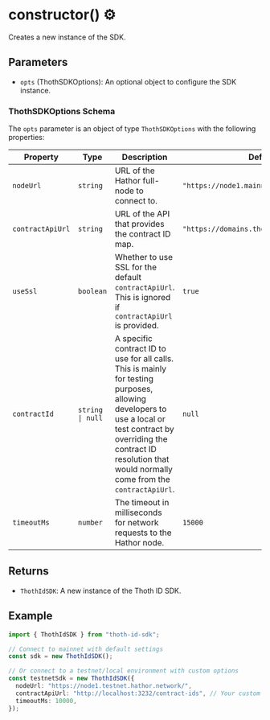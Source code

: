 # constructor() ⚙️

Creates a new instance of the SDK.

## Parameters

- `opts` (ThothSDKOptions): An optional object to configure the SDK instance.

### ThothSDKOptions Schema

The `opts` parameter is an object of type `ThothSDKOptions` with the following properties:

| Property | Type | Description | Default |
| --- | --- | --- | --- |
| `nodeUrl` | `string` | URL of the Hathor full-node to connect to. | `"https://node1.mainnet.hathor.network/"` |
| `contractApiUrl` | `string` | URL of the API that provides the contract ID map. | `"https://domains.thoth.id/contract-ids"` |
| `useSsl` | `boolean` | Whether to use SSL for the default `contractApiUrl`. This is ignored if `contractApiUrl` is provided. | `true` |
| `contractId` | `string \| null` | A specific contract ID to use for all calls. This is mainly for testing purposes, allowing developers to use a local or test contract by overriding the contract ID resolution that would normally come from the `contractApiUrl`. | `null` |
| `timeoutMs` | `number` | The timeout in milliseconds for network requests to the Hathor node. | `15000` |

## Returns

- `ThothIdSDK`: A new instance of the Thoth ID SDK.

## Example

```typescript
import { ThothIdSDK } from "thoth-id-sdk";

// Connect to mainnet with default settings
const sdk = new ThothIdSDK();

// Or connect to a testnet/local environment with custom options
const testnetSdk = new ThothIdSDK({
  nodeUrl: "https://node1.testnet.hathor.network/",
  contractApiUrl: "http://localhost:3232/contract-ids", // Your custom contract API
  timeoutMs: 10000,
});
```